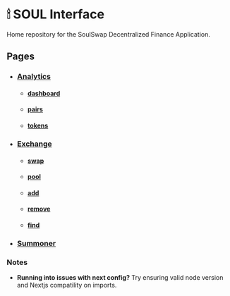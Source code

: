 # 🕯 SOUL Interface

Home repository for the SoulSwap Decentralized Finance Application.

## Pages

- ### [Analytics](./src/pages/analytics)
  - #### [dashboard](./src/pages/analytics/dashboard)
  - #### [pairs](./src/pages/analytics/pairs)
  - #### [tokens](./src/pages/analytics/tokens)
- ### [Exchange](./src/pages/exchange)
  - #### [swap](./src/pages/exchange/swap)
  - #### [pool](./src/pages/exchange/pool)
  - #### [add](./src/pages/exchange/add)
  - #### [remove](./src/pages/exchange/remove)
  - #### [find](./src/pages/exchange/find)
- ### [Summoner](./src/pages/summoner)

### Notes
- **Running into issues with next config?**
Try ensuring valid node version and Nextjs compatility on imports.